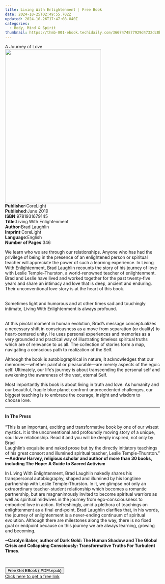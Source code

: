 ```yaml
---
title: Living With Enlightenment | Free Book
date: 2024-10-25T02:49:55.702Z
updated: 2024-10-26T17:47:08.840Z
categories:
  - Body, Mind & Spirit
thumbnail: https://thmb-001-ebook.techidaily.com/3667474877929d4732dc8b15a29a4f306ef2a54ea9a0b2b099710450a0e28500.jpg
---
```

<main id="book-container">
  <div class="flex flex-col">
    <div class="book-brief flex-1 py-6 px-4 sm:p-6 md:py-10 md:px-8">
      <!-- brief-->
      <div class="book-brief-main">A Journey of Love</div>
    </div>
    <div
      class="book-meta-info flex-1 grid gap-4 col-start-1 col-end-3 row-start-1 sm:mb-6 sm:grid-cols-4 lg:gap-6 lg:col-start-2 lg:row-end-6 lg:row-span-6 lg:mb-0"
    >
      <div
        class="book-meta-info-left place-content-center mt-4 p-4 text-sm leading-6 col-start-2 col-span-2 dark:text-slate-400"
      >
        <img
          class="w-full h-500 object-cover rounded-lg sm:h-255 sm:col-span-2 lg:col-span-full"
          src="https://img-001-ebook.techidaily.com/d1f2a8b56b7511f535ab45b5c298b72cdadb9f259814102843ce3b7acbd0dd4f.jpg"
          alt=""
          width="312"
          height="500"
        />
      </div>
      <div
        class="book-meta-info-right mt-2 col-start-1 row-start-2 col-span-3 self-center"
      >
        <!-- meta data  -->
        <div class="flex flex-col px-4 md:px-8">
          <div class="flex-1">
            <strong>Publisher</strong>:<span class="px-2">CoreLight</span>
          </div>
          <div class="flex-1">
            <strong>Published</strong>:<span class="px-2">June 2019</span>
          </div>
          <div class="flex-1">
            <strong>ISBN</strong>:<span class="px-2">9781931679145</span>
          </div>
          <div class="flex-1">
            <strong>Title</strong>:<span class="px-2"
              >Living With Enlightenment</span
            >
          </div>
          <div class="flex-1">
            <strong>Author</strong>:<span class="px-2">Brad Laughlin</span>
          </div>
          <div class="flex-1">
            <strong>Imprint</strong>:<span class="px-2">CoreLight</span>
          </div>
          <div class="flex-1">
            <strong>Language</strong>:<span class="px-2">English</span>
          </div>
          <div class="flex-1">
            <strong>Number of Pages</strong>:<span class="px-2">346</span>
          </div>
        </div>
      </div>
    </div>
    <div class="book-description flex-1 py-6 px-4 sm:p-6 md:py-10 md:px-8">
      <div class="book-description-main">
        <div accordion-content="" id="description">
          <p>
            We learn who we are through our relationships. Anyone who has had
            the privilege of being in the presence of an enlightened person or
            spiritual teacher will appreciate the power of such a learning
            experience. In Living With Enlightenment, Brad Laughlin recounts the
            story of his journey of love with Leslie Temple-Thurston, a
            world-renowned teacher of enlightenment. Brad and Leslie have lived
            and worked together for the past twenty-five years and share an
            intimacy and love that is deep, ancient and enduring. Their
            unconventional love story is at the heart of this book.
          </p>
          <p>
            <br />Sometimes light and humorous and at other times sad and
            touchingly intimate, Living With Enlightenment is always profound.
          </p>
          <p>
            <br />At this pivotal moment in human evolution, Brad’s message
            conceptualizes a necessary shift in consciousness as a move from
            separation (or duality) to heart-centered unity. He uses personal
            experiences and memories as a very grounded and practical way of
            illustrating timeless spiritual truths which are of relevance to us
            all. The collection of stories form a map, navigating a conscious
            path to realization of the Self.
          </p>
          <p>
            Although the book is autobiographical in nature, it acknowledges
            that our memories—whether painful or pleasurable—are merely aspects
            of the egoic self. Ultimately, our life’s journey is about
            transcending the personal self and awakening the awareness of the
            vast, eternal Self.
          </p>
          <p>
            Most importantly this book is about living in truth and love. As
            humanity and our beautiful, fragile blue planet confront
            unprecedented challenges, our biggest teaching is to embrace the
            courage, insight and wisdom to<br />choose love.
          </p>
        </div>
        <div class="accordion-fader"></div>
      </div>
    </div>
    <div class="book-excerpts flex-1 py-6 px-4 sm:p-6 md:py-10 md:px-8">
      <!-- excerpts-->
      <div class="book-excerpts-main">
        <hr />
        <h4 class="placeholder placeholder-heading">
          <span>In The Press</span>
        </h4>
        <p></p>
        <p>
          “This is an important, exciting and transformative book by one of our
          wisest mystics. It is the unconventional and profoundly moving story
          of a unique, soul love relationship. Read it and you will be deeply
          inspired, not only by Brad<br />Laughlin’s exquisite and naked prose
          but by the directly initiatory teachings of his great consort and
          illumined spiritual teacher, Leslie Temple-Thurston.”<br /><strong
            >—Andrew Harvey, religious scholar and author of more than 30 books,
            including The Hope: A Guide to Sacred Activism</strong
          >
        </p>
        <p>
          In Living With Enlightenment, Brad Laughlin nakedly shares his
          transpersonal autobiography, shaped and illumined by his longtime
          partnership with Leslie Temple-Thurston. In it, we glimpse not only an
          extraordinary teacher-student relationship which becomes a romantic
          partnership, but are magnanimously invited to become spiritual
          warriors as well as spiritual midwives in the journey from
          ego-consciousness to embodied love in action. Refreshingly, amid a
          plethora of teachings on enlightenment as a final end-point, Brad
          Laughlin clarifies that, in his words, the journey of enlightenment is
          a never-ending continuum of spiritual evolution. Although there are
          milestones along the way, there is no fixed goal or endpoint because
          on this journey we are always learning, growing and becoming.
        </p>
        <p>
          <strong
            >~Carolyn Baker, author of Dark Gold: The Human Shadow and The
            Global Crisis and Collapsing Consciously: Transformative Truths For
            Turbulent Times.</strong
          >
        </p>
        <p>&nbsp;</p>
        <p></p>
      </div>
    </div>
    <div
      class="book-about-author flex-1 py-6 px-4 sm:p-6 md:py-10 md:px-8"
    ></div>
    <div class="book-free-get flex-1 py-6 px-4 sm:p-6 md:py-10 md:px-8">
      <button
        id="btn-free-get"
        class="bg-blue-500 hover:bg-blue-700 text-white font-bold py-2 px-4 rounded"
      >
        Free Get EBook (.PDF/.epub)
      </button>
      <div id="countdown-display" class="px-2 text-lg mt-2"></div>
      <a
        id="free-link"
        class="hidden bg-blue-500 hover:bg-blue-700 text-white font-bold py-2 px-4 rounded"
        href="https://www.ebooks.com/en-us/book/209873805/living-with-enlightenment/brad-laughlin/"
        target="_blank"
        >Click here to get a free link</a
      >
    </div>
    <script>
      let countdownTime = 0;
      let countdownInterval = null;
      document
        .getElementById('btn-free-get')
        .addEventListener('click', startCountdown);
      function startCountdown() {
        countdownTime = new Date().getTime() + 60000 * 3;
        countdownInterval = setInterval(updateCountdown, 1000);
        document.getElementById('btn-free-get').disabled = true;
        document
          .getElementById('btn-free-get')
          .classList.add('bg-gray-500', 'cursor-not-allowed');
      }
      function updateCountdown() {
        let currentTime = new Date().getTime();
        let timeLeft = countdownTime - currentTime;
        let secondsLeft = Math.floor(timeLeft / 1000);
        document.getElementById('countdown-display').innerHTML =
          `Remaining time: ${secondsLeft} seconds.`;
        if (secondsLeft <= 0) {
          clearInterval(countdownInterval);
          document.getElementById('btn-free-get').classList.add('hidden');
          document.getElementById('free-link').classList.remove('hidden');
          document.getElementById('countdown-display').innerHTML = '';
        }
      }
    </script>
  </div>
</main>

<ins class="adsbygoogle"
      style="display:block"
      data-ad-client="ca-pub-7571918770474297"
      data-ad-slot="8358498916"
      data-ad-format="auto"
      data-full-width-responsive="true"></ins>
    